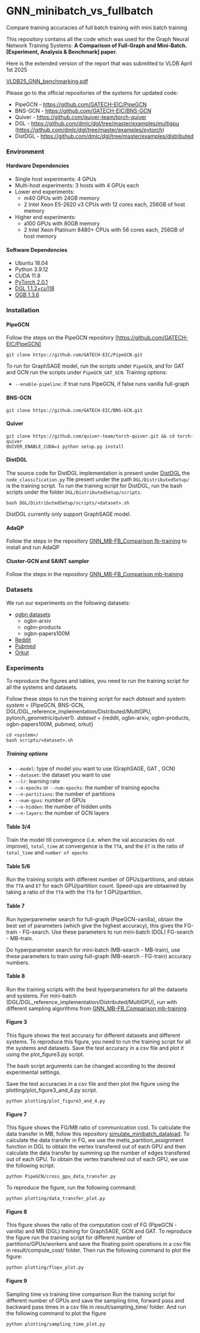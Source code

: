 # GNN_minibatch_vs_fullbatch
Compare training accuracies of full batch training with mini batch training

This repository contains all the code which was used for the Graph Neural Network Training Systems: **A Comparison of
Full-Graph and Mini-Batch. [Experiment, Analysis & Benchmark] paper.**

Here is the extended version of the report that was submitted to VLDB April 1st 2025

[VLDB25_GNN_benchmarking.pdf](https://github.com/saurabhbajaj123/GNN_minibatch_vs_fullbatch/blob/main/VLDB24_GNN_benchmarking_Dec1.pdf)

Please go to the official repositories of the systems for updated code:
- PipeGCN - https://github.com/GATECH-EIC/PipeGCN
- BNS-GCN - https://github.com/GATECH-EIC/BNS-GCN
- Quiver - https://github.com/quiver-team/torch-quiver
- DGL - https://github.com/dmlc/dgl/tree/master/examples/multigpu (https://github.com/dmlc/dgl/tree/master/examples/pytorch)
- DistDGL - https://github.com/dmlc/dgl/tree/master/examples/distributed

### Environment

#### Hardware Dependencies

- Single host experiments: 4 GPUs
- Multi-host experiments: 3 hosts with 4 GPUs each
- Lower end experiments:
    - m40 GPUs with 24GB memory
    - 2 Intel Xeon E5-2620 v3 CPUs with 12 cores each, 256GB of host memory
- Higher end experiments: 
    - a100 GPUs with 80GB memory
    - 2 Intel Xeon Platinum 8480+ CPUs with 56 cores each, 256GB of host memory


#### Software Dependencies

- Ubuntu 18.04
- Python 3.9.12
- CUDA 11.8
- [PyTorch 2.0.1](https://github.com/pytorch/pytorch)
- [DGL 1.1.2+cu118](https://github.com/chwan-rice/dgl)
- [OGB 1.3.6](https://ogb.stanford.edu/docs/home/)


### Installation

#### PipeGCN
Follow the steps on the PipeGCN repository [https://github.com/GATECH-EIC/PipeGCN]
```
git clone https://github.com/GATECH-EIC/PipeGCN.git
```
To run for GraphSAGE model, run the scripts under `PipeGCN`, and for GAT and GCN run the scripts under `PipeGCN_GAT_GCN`.
Training options:
- `--enable-pipeline`: if true runs PipeGCN, if false runs vanilla full-graph

#### BNS-GCN
```
git clone https://github.com/GATECH-EIC/BNS-GCN.git
```

#### Quiver
```
git clone https://github.com/quiver-team/torch-quiver.git && cd torch-quiver
QUIVER_ENABLE_CUDA=1 python setup.py install
```

#### DistDGL
The source code for DistDGL implementation is present under [DistDGL](https://github.com/dmlc/dgl/tree/88f109f17338d7905d6f5618f0b2b3afc689fd54/examples/distributed/graphsage)
the `node_classification.py` file present under the path `DGL/DistributedSetup/` is the training script.
To run the training script for DistDGL, run the bash scripts under the folder `DGL/DistributedSetup/scripts`.
```
bash DGL/DistributedSetup/scripts/<dataset>.sh
```
DistDGL currently only support GraphSAGE model. 

#### AdaQP
Follow the steps in the repository [GNN_MB-FB_Comparison fb-training](https://github.com/goodluck-hojae/GNN_MB-FB_Comparison/tree/main/fb-training) to install and run AdaQP

#### Cluster-GCN and SAINT sampler 
Follow the steps in the repository [GNN_MB-FB_Comparison mb-training](https://github.com/goodluck-hojae/GNN_MB-FB_Comparison/tree/main/mb-training)


### Datasets
We run our experiments on the following datasets:
- [ogbn datasets](https://ogb.stanford.edu/docs/nodeprop/)
    - ogbn-arxiv
    - ogbn-products
    - ogbn-papers100M
- [Reddit](https://snap.stanford.edu/graphsage/#datasets)
- [Pubmed](https://linqs.org/datasets/#pubmed-diabetes)
- [Orkut](https://snap.stanford.edu/data/com-Orkut.html)




### Experiments
To reproduce the figures and tables, you need to run the training script for all the systems and datasets. 

Follow these steps to run the training script for each *dataset* and *system*:
*system* = {PipeGCN, BNS-GCN, DGL/DGL_reference_implementation/Distributed/MultiGPU, pytorch_geometric/quiver1}.
*dataset* = {reddit, ogbn-arxiv, ogbn-products, ogbn-papers100M, pubmed, orkut}
```
cd <system>/
bash scripts/<dataset>.sh
```
##### Training options
- `--model`: type of model you want to use (GraphSAGE, GAT , GCN)
- `--dataset`: the dataset you want to use
- `--lr`: learning rate
- `--n-epochs` or `--num-epochs`: the number of training epochs
- `--n-partitions`: the number of partitions
- `--num-gpus`: number of GPUs
- `--n-hidden`: the number of hidden units
- `--n-layers`: the number of GCN layers

#### Table 3/4
Train the model till convergence (i.e. when the val accuracies do not improve), 
`total_time` at convergence is the `TTA`, and the `ET` is the ratio of `total_time` and `number of epochs`

#### Table 5/6
Run the training scripts with different number of GPUs/partitions, and obtain the `TTA` and `ET` for each GPU/partition count.
Speed-ups are obtaained by taking a ratio of the `TTA` with the `TTA` for 1 GPU/partition.

#### Table 7
Run hyperparemeter search for full-graph (PipeGCN-vanilla), obtain the best set of parameters (which give the highest accuracy), this gives the FG-train - FG-search. Use these parameters to run mini-batch (DGL) FG-search - MB-train.

Do hyperparameter search for mini-batch (MB-search - MB-train), use these parameters to train using full-graph (MB-search - FG-train) accuracy numbers.


#### Table 8
Run the training scripts with the best hyperparameters for all the datasets and systems. For mini-batch (DGL/DGL_reference_implementation/Distributed/MultiGPU), run with different sampling algorithms from [GNN_MB-FB_Comparison mb-training](https://github.com/goodluck-hojae/GNN_MB-FB_Comparison/tree/main/mb-training).

#### Figure 3
This figure shows the test accuracy for different datasets and different systems. To reproduce this figure, you need to run the training script for all the systems and datasets. Save the test accuracy in a csv file and plot it using the plot_figure3.py script.

The bash script arguments can be changed according to the desired experimental settings.

Save the test accuracies in a csv file and then plot the figure using the plotting/plot_figure3_and_4.py script.
```
python plotting/plot_figure3_and_4.py
```

#### Figure 7
This figure shows the FG/MB ratio of communication cost. 
To calculate the data transfer in MB, follow this repository [simulate_minibatch_dataload](https://github.com/juelinl/pebble).
To calculate the data transfer in FG, we use the metis_partition_assignment function in DGL to obtain the vertex transfered out of each GPU and then calculate the data transfer by summing up the number of edges transfered out of each GPU. 
To obtain the vertex transfered out of each GPU, we use the following script:
```
python PipeGCN/cross_gpu_data_transfer.py
```
To reproduce the figure, run the following command:
```
python plotting/data_transfer_plot.py
```

#### Figure 8
This figure shows the ratio of the computation cost of FG (PipeGCN - vanilla) and MB (DGL) training for GraphSAGE, GCN and GAT. To reproduce the figure run the training script for different number of partitions/GPUs/workers and save the floating point operations in a csv file in result/compute_cost/ folder.
Then run the following command to plot the figure:
```
python plotting/flops_plot.py
```

#### Figure 9
Sampling time vs training time comparison
Run the training script for different number of GPUs and save the sampling time, forward pass and backward pass times in a csv file in result/sampling_time/ folder.
And run the following command to plot the figure
```
python plotting/sampling_time_plot.py
```

